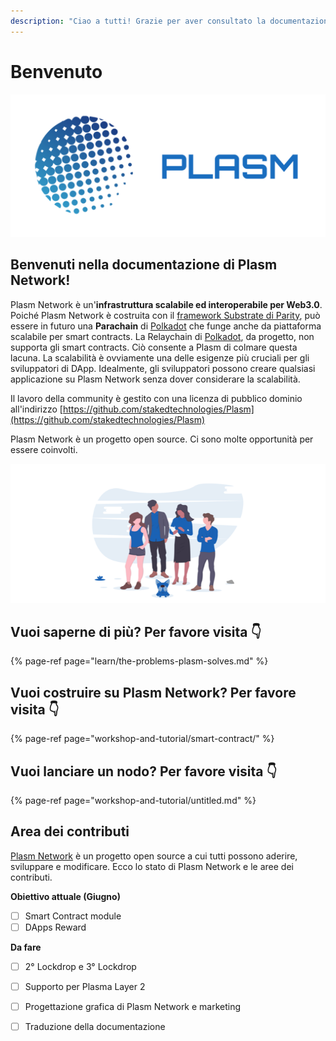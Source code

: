 ```yaml
---
description: "Ciao a tutti! Grazie per aver consultato la documentazione di Plasm Network \U0001F609"
---
```


# Benvenuto

![](.gitbook/assets/sukurnshotto-2020-05-27-200702-1png%20%282%29.png)

## Benvenuti nella documentazione di Plasm Network!

Plasm Network è un'**infrastruttura scalabile ed interoperabile per Web3.0**. Poiché Plasm Network è costruita con il [framework Substrate di Parity](https://www.substrate.io/), può essere in futuro una **Parachain** di [Polkadot](https://polkadot.network/) che funge anche da piattaforma scalabile per smart contracts. La Relaychain di [Polkadot](https://polkadot.network/), da progetto, non supporta gli smart contracts. Ciò consente a Plasm di colmare questa lacuna. La scalabilità è ovviamente una delle esigenze più cruciali per gli sviluppatori di DApp. Idealmente, gli sviluppatori possono creare qualsiasi applicazione su Plasm Network senza dover considerare la scalabilità.

Il lavoro della community è gestito con una licenza di pubblico dominio all'indirizzo [https://github.com/stakedtechnologies/Plasm](https://github.com/stakedtechnologies/Plasm)

Plasm Network è un progetto open source. Ci sono molte opportunità per essere coinvolti.

![](.gitbook/assets/sukurnshotto-2020-06-29-173603png.png)

## Vuoi saperne di più? Per favore visita 👇

{% page-ref page="learn/the-problems-plasm-solves.md" %}

## Vuoi costruire su Plasm Network? Per favore visita 👇

{% page-ref page="workshop-and-tutorial/smart-contract/" %}

## Vuoi lanciare un nodo? Per favore visita 👇

{% page-ref page="workshop-and-tutorial/untitled.md" %}

## Area dei contributi

[Plasm Network](https://www.plasmnet.io/) è un progetto open source a cui tutti possono aderire, sviluppare e modificare. Ecco lo stato di Plasm Network e le aree dei contributi.

 **Obiettivo attuale \(Giugno\)**

* [ ] Smart Contract module
* [ ] DApps Reward

**Da fare**

* [ ] 2° Lockdrop e 3° Lockdrop
* [ ] Supporto per Plasma Layer 2
* [ ] Progettazione grafica di Plasm Network e marketing
* [ ] Traduzione della documentazione

